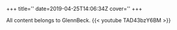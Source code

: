 +++
title=''
date=2019-04-25T14:06:34Z
cover=''
+++

All content belongs to GlennBeck.
{{< youtube TAD43bzY6BM >}}
